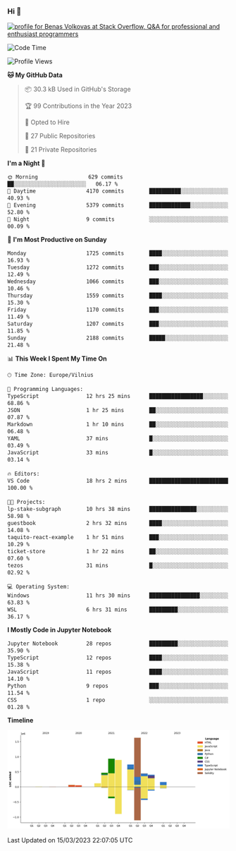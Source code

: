 ### Hi 👋
<a href="https://stackoverflow.com/users/14954249/benas-volkovas"><img src="https://stackoverflow.com/users/flair/14954249.png?theme=dark" width="208" height="58" alt="profile for Benas Volkovas at Stack Overflow, Q&amp;A for professional and enthusiast programmers" title="profile for Benas Volkovas at Stack Overflow, Q&amp;A for professional and enthusiast programmers"></a>

<!--START_SECTION:waka-->
![Code Time](http://img.shields.io/badge/Code%20Time-1%2C324%20hrs%2053%20mins-blue)

![Profile Views](http://img.shields.io/badge/Profile%20Views-0-blue)

**🐱 My GitHub Data** 

> 📦 30.3 kB Used in GitHub's Storage 
 > 
> 🏆 99 Contributions in the Year 2023
 > 
> 💼 Opted to Hire
 > 
> 📜 27 Public Repositories 
 > 
> 🔑 21 Private Repositories 
 > 
**I'm a Night 🦉** 

```text
🌞 Morning                629 commits         ██░░░░░░░░░░░░░░░░░░░░░░░   06.17 % 
🌆 Daytime                4170 commits        ██████████░░░░░░░░░░░░░░░   40.93 % 
🌃 Evening                5379 commits        █████████████░░░░░░░░░░░░   52.80 % 
🌙 Night                  9 commits           ░░░░░░░░░░░░░░░░░░░░░░░░░   00.09 % 
```
📅 **I'm Most Productive on Sunday** 

```text
Monday                   1725 commits        ████░░░░░░░░░░░░░░░░░░░░░   16.93 % 
Tuesday                  1272 commits        ███░░░░░░░░░░░░░░░░░░░░░░   12.49 % 
Wednesday                1066 commits        ███░░░░░░░░░░░░░░░░░░░░░░   10.46 % 
Thursday                 1559 commits        ████░░░░░░░░░░░░░░░░░░░░░   15.30 % 
Friday                   1170 commits        ███░░░░░░░░░░░░░░░░░░░░░░   11.49 % 
Saturday                 1207 commits        ███░░░░░░░░░░░░░░░░░░░░░░   11.85 % 
Sunday                   2188 commits        █████░░░░░░░░░░░░░░░░░░░░   21.48 % 
```


📊 **This Week I Spent My Time On** 

```text
🕑︎ Time Zone: Europe/Vilnius

💬 Programming Languages: 
TypeScript               12 hrs 25 mins      █████████████████░░░░░░░░   68.86 % 
JSON                     1 hr 25 mins        ██░░░░░░░░░░░░░░░░░░░░░░░   07.87 % 
Markdown                 1 hr 10 mins        ██░░░░░░░░░░░░░░░░░░░░░░░   06.48 % 
YAML                     37 mins             █░░░░░░░░░░░░░░░░░░░░░░░░   03.49 % 
JavaScript               33 mins             █░░░░░░░░░░░░░░░░░░░░░░░░   03.14 % 

🔥 Editors: 
VS Code                  18 hrs 2 mins       █████████████████████████   100.00 % 

🐱‍💻 Projects: 
lp-stake-subgraph        10 hrs 38 mins      ███████████████░░░░░░░░░░   58.98 % 
guestbook                2 hrs 32 mins       ████░░░░░░░░░░░░░░░░░░░░░   14.08 % 
taquito-react-example    1 hr 51 mins        ███░░░░░░░░░░░░░░░░░░░░░░   10.29 % 
ticket-store             1 hr 22 mins        ██░░░░░░░░░░░░░░░░░░░░░░░   07.60 % 
tezos                    31 mins             █░░░░░░░░░░░░░░░░░░░░░░░░   02.92 % 

💻 Operating System: 
Windows                  11 hrs 30 mins      ████████████████░░░░░░░░░   63.83 % 
WSL                      6 hrs 31 mins       █████████░░░░░░░░░░░░░░░░   36.17 % 
```

**I Mostly Code in Jupyter Notebook** 

```text
Jupyter Notebook         28 repos            █████████░░░░░░░░░░░░░░░░   35.90 % 
TypeScript               12 repos            ████░░░░░░░░░░░░░░░░░░░░░   15.38 % 
JavaScript               11 repos            ████░░░░░░░░░░░░░░░░░░░░░   14.10 % 
Python                   9 repos             ███░░░░░░░░░░░░░░░░░░░░░░   11.54 % 
CSS                      1 repo              ░░░░░░░░░░░░░░░░░░░░░░░░░   01.28 % 
```



**Timeline**

![Lines of Code chart](https://raw.githubusercontent.com/BenasVolkovas/BenasVolkovas/main/assets/bar_graph.png)


 Last Updated on 15/03/2023 22:07:05 UTC
<!--END_SECTION:waka-->
